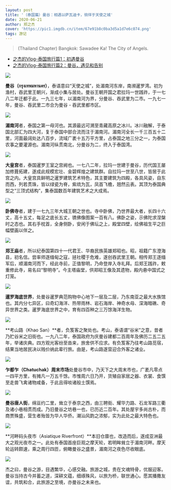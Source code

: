```yaml
---
layout: post
title: '（泰国篇）曼谷：相遇以萨瓦迪卡，徜徉于天使之城'
date: 2020-06-21
author: 郑之杰
cover: 'https://pic1.imgdb.cn/item/67e91b8c0ba3d5a1d7e6c074.png'
tags: 游记
---
```


> (Thailand Chapter) Bangkok: Sawadee Ka! The City of Angels.

- [之杰的Vlog-泰国旅行篇1：初遇曼谷](https://www.bilibili.com/video/BV1Ft411Y7h5)
- [之杰的Vlog-泰国旅行篇2：曼谷，遇见和告别](https://www.bilibili.com/video/BV1bt411Y7JE)

![](https://pic1.imgdb.cn/item/67e91b8c0ba3d5a1d7e6c074.png)

**曼谷（กรุงเทพมหานคร）**，泰语意曰“天使之城”，处湄南河东岸，南濒暹罗湾。初为渔村，吞武里王朝兴，渐成小集与居处。曼谷王朝开国之君拉玛一世践祚，于一七八二年迁都于此。一九三七年，以湄南河为界，分曼谷、吞武里为二市。一九七一年，曼谷、吞武里二市合为曼谷 - 吞武里都市区。

![](https://pic1.imgdb.cn/item/67e7b9b90ba3d5a1d7e64618.png)

**湄南河**者，泰国之第一母河也。其源最远可溯至青藏高原之冰川。冰川融解，于泰国北部汇为四大河，复于泰国中部合流而注于湄南河。湄南河全长一千三百五十二里，河面最阔处达八百步，流域广袤十五万平方里，占泰国之地三分之一，为泰国农事之要灌源也。湄南河纵贯南北，分曼谷为二，终入于泰国湾。

![](https://pic1.imgdb.cn/item/67e7bc140ba3d5a1d7e6503c.png)

**大皇宫**者，泰国暹罗王室之宫阙也。一七八二年，拉玛一世建于曼谷，历代国王屡加修葺拓建，遂成此规模宏壮、金碧辉煌之建筑群。自拉玛一世至八世，皆居于此宫之内。大皇宫具鲜明之暹罗建筑艺术特色，其主要建筑为四殿，各具风姿，自东而西，列若贯珠，皆以绿瓷为脊，紫琉为瓦，凤首飞檐，翘然云表。其顶为泰国典型之“三顶式结构”，集泰国数百年建筑艺术之大成焉。

![](https://pic1.imgdb.cn/item/67e7bcb30ba3d5a1d7e6535a.png)

**卧佛寺**者，建于一七九三年大城王朝之世也。寺中卧佛，乃世界最大者，长四十六丈，高十五丈，每足之底长五丈，镌佛像图案一百有八。佛卧之姿，示佛陀求涅槃时之态也。其右手枕首，全身侧卧，安闲于佛坛之上，殿堂四壁，绘佛祖生平之巨幅壁画以伴之。

![](https://pic1.imgdb.cn/item/67e7be470ba3d5a1d7e65a4c.png)

**郑王庙**者，所以纪泰国第四十一代君王、华裔民族英雄郑昭也。昭，祖籍广东澄海县，初名信。尝率师逐缅甸之寇，拯社稷于危难，遂创吞武里王朝。相传郑王逐缅军后，顺湄南河而下，经此寺前，正值黎明，乃命登岸入寺礼拜。后郑王践祚，敕重修此寺，易名曰“黎明寺”。今主塔庙堂，供郑昭王像及其遗物，殿内悬中国式之灯笼。

![](https://pic1.imgdb.cn/item/67e7befb0ba3d5a1d7e65b80.png)

**暹罗海底世界**，处曼谷暹罗典范购物中心地下一层及二层，乃东南亚之最大水族馆也。其内分七异区，曰奇幻海洋、热带雨林、岩石海岸、神奇水母、深海暗礁、奇异世界之类。暹罗海底世界之中，育有四百种之三万馀海洋生物。

![](https://pic1.imgdb.cn/item/67e7c0020ba3d5a1d7e65bb4.png)

**考山路（Khao San）**者，负笈客之聚处也。考山，泰语谓“谷米”之意，昔者乃贮谷米之旧街也。一九八二年，泰国政府为庆曼谷建都二百周年及佛历二五二五年，举诸庆典。四方观光客纷至沓来，旅舍供不应求。有负笈客乃往考山路觅宿，结果当地居民决以贱价纳此辈行旅。由是，考山路遂营迎合外客之诸业。

![](https://pic1.imgdb.cn/item/67e7c18d0ba3d5a1d7e65bf9.png)

**乍都乍（Chatuchak）周末市场**处曼谷市中，乃天下之大周末市也，广袤凡零点一四平方里，有摊凡一万五千馀。市惟周六日乃开，货殖自家居之器、衣裳、食馔至走兽飞禽诸物咸备，于此且得啖诸般土馔焉。

![](https://pic1.imgdb.cn/item/67e7c1090ba3d5a1d7e65be2.png)

**曼谷唐人街**，绵亘约二里，耸立于泰京之西，由三聘街、耀华力路、石龙军路三衢及诸小巷相贯而成。乃旧曼谷之坊巷一也，已历近二百年。其处屋宇多尚古朴，而商贾殊盛，营生者殆皆为华人华侨。潮汕风韵之浓郁，实为此处之最大特色也。

![](https://pic1.imgdb.cn/item/67e7c1f80ba3d5a1d7e65c13.png)

**河畔码头夜市（Asiatique Riverfront）**本旧仓廪也，改造而后，遂成亚洲最大之观光夜市之一。此处有泰国首座巨观之摩天轮，若明眸耸立于湄南河畔。摩天轮运转颇速，乘之周行四匝，俯瞰曼谷之盛景，湄南河之夜色尽收眼底。

![](https://pic1.imgdb.cn/item/67e7c29e0ba3d5a1d7e65c43.png)

杰之曰，曼谷之游，目遇繁华，心感交融。旅游之城，贵在文魂特骨，优服迎客。曼谷当持古今并蓄之道，深耕文蕴，细琢殊风，以旅为桥，联世通心。愿其播撒友谊，共筑和合，此旅游之至境，亦曼谷之未来也。
